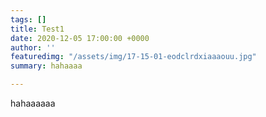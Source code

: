 ```yaml
---
tags: []
title: Test1
date: 2020-12-05 17:00:00 +0000
author: ''
featuredimg: "/assets/img/17-15-01-eodclrdxiaaaouu.jpg"
summary: hahaaaa

---
```

hahaaaaaa